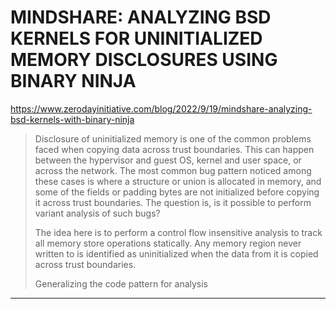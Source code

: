 # MINDSHARE: ANALYZING BSD KERNELS FOR UNINITIALIZED MEMORY DISCLOSURES USING BINARY NINJA

https://www.zerodayinitiative.com/blog/2022/9/19/mindshare-analyzing-bsd-kernels-with-binary-ninja
<blockquote>
Disclosure of uninitialized memory is one of the common problems faced when copying data across trust boundaries. This can happen between the hypervisor and guest OS, kernel and user space, or across the network. The most common bug pattern noticed among these cases is where a structure or union is allocated in memory, and some of the fields or padding bytes are not initialized before copying it across trust boundaries. The question is, is it possible to perform variant analysis of such bugs?

The idea here is to perform a control flow insensitive analysis to track all memory store operations statically. Any memory region never written to is identified as uninitialized when the data from it is copied across trust boundaries.

Generalizing the code pattern for analysis
</blockquote>

---


